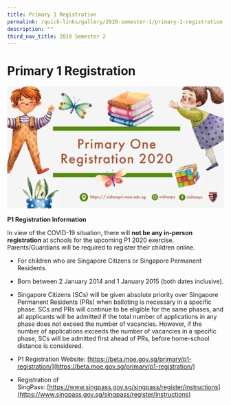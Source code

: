 ```yaml
---
title: Primary 1 Registration
permalink: /quick-links/gallery/2020-semester-1/primary-1-registration
description: ""
third_nav_title: 2019 Semester 2
---
```

# **Primary 1 Registration**

![](/images/P1%20Registration%20Poster%20for%20website.png)

**P1 Registration Information**

  

In view of the COVID-19 situation, there will **not be any in-person registration** at schools for the upcoming P1 2020 exercise. Parents/Guardians will be required to register their children online.

  

*   For children who are Singapore Citizens or Singapore Permanent Residents.

*   Born between 2 January 2014 and 1 January 2015 (both dates inclusive).

*   Singapore Citizens (SCs) will be given absolute priority over Singapore Permanent Residents (PRs) when balloting is necessary in a specific phase. SCs and PRs will continue to be eligible for the same phases, and all applicants will be admitted if the total number of applications in any phase does not exceed the number of vacancies. However, if the number of applications exceeds the number of vacancies in a specific phase, SCs will be admitted first ahead of PRs, before home-school distance is considered.

*   P1 Registration Website: [https://beta.moe.gov.sg/primary/p1-registration/](https://beta.moe.gov.sg/primary/p1-registration/)

*   Registration of SingPass: [https://www.singpass.gov.sg/singpass/register/instructions](https://www.singpass.gov.sg/singpass/register/instructions)